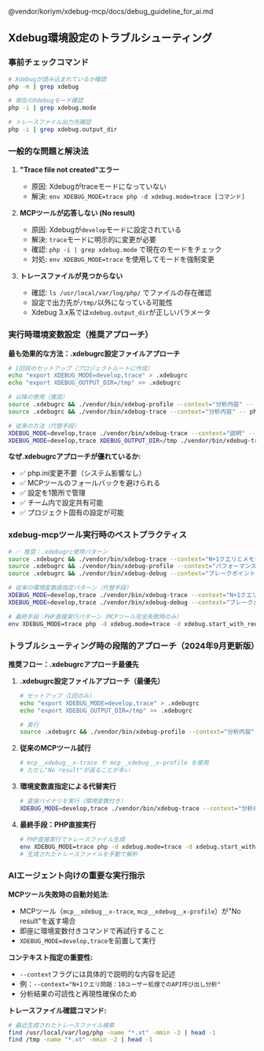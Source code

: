 @vendor/koriym/xdebug-mcp/docs/debug_guideline_for_ai.md

## Xdebug環境設定のトラブルシューティング

### 事前チェックコマンド
```bash
# Xdebugが読み込まれているか確認
php -m | grep xdebug

# 現在のXdebugモード確認
php -i | grep xdebug.mode

# トレースファイル出力先確認
php -i | grep xdebug.output_dir
```

### 一般的な問題と解決法

1. **"Trace file not created"エラー**
   - 原因: Xdebugがtraceモードになっていない
   - 解決: `env XDEBUG_MODE=trace php -d xdebug.mode=trace [コマンド]`

2. **MCPツールが応答しない (No result)**
   - 原因: Xdebugが`develop`モードに設定されている
   - 解決: `trace`モードに明示的に変更が必要
   - 確認: `php -i | grep xdebug.mode` で現在のモードをチェック
   - 対処: `env XDEBUG_MODE=trace` を使用してモードを強制変更

3. **トレースファイルが見つからない**
   - 確認: `ls /usr/local/var/log/php/` でファイルの存在確認
   - 設定で出力先が`/tmp/`以外になっている可能性
   - Xdebug 3.x系では`xdebug.output_dir`が正しいパラメータ

### 実行時環境変数設定（推奨アプローチ）

**最も効果的な方法：.xdebugrc設定ファイルアプローチ**
```bash
# 1回目のセットアップ（プロジェクトルートに作成）
echo "export XDEBUG_MODE=develop,trace" > .xdebugrc
echo "export XDEBUG_OUTPUT_DIR=/tmp" >> .xdebugrc

# 以降の使用（推奨）
source .xdebugrc && ./vendor/bin/xdebug-profile --context="分析内容" -- php script.php
source .xdebugrc && ./vendor/bin/xdebug-trace --context="分析内容" -- php script.php

# 従来の方法（代替手段）
XDEBUG_MODE=develop,trace ./vendor/bin/xdebug-trace --context="説明" -- php script.php
XDEBUG_MODE=develop,trace XDEBUG_OUTPUT_DIR=/tmp ./vendor/bin/xdebug-trace --context="説明" -- php script.php
```

**なぜ.xdebugrcアプローチが優れているか:**
- ✅ php.ini変更不要（システム影響なし）
- ✅ MCPツールのフォールバックを避けられる
- ✅ 設定を1箇所で管理
- ✅ チーム内で設定共有可能
- ✅ プロジェクト固有の設定が可能

### xdebug-mcpツール実行時のベストプラクティス
```bash
# ✅ 推奨：.xdebugrc使用パターン
source .xdebugrc && ./vendor/bin/xdebug-trace --context="N+1クエリとメモリリーク分析" -- php ./app debug:buggy performance 10
source .xdebugrc && ./vendor/bin/xdebug-profile --context="パフォーマンス分析" -- php ./app debug:buggy performance 10
source .xdebugrc && ./vendor/bin/xdebug-debug --context="ブレークポイント分析" -- php script.php

# 従来の環境変数直指定パターン（代替手段）
XDEBUG_MODE=develop,trace ./vendor/bin/xdebug-trace --context="N+1クエリとメモリリーク分析" -- php ./app debug:buggy performance 10
XDEBUG_MODE=develop,trace ./vendor/bin/xdebug-debug --context="ブレークポイント分析" -- php script.php

# 最終手段：PHP直接実行パターン（MCPツール完全失敗時のみ）
env XDEBUG_MODE=trace php -d xdebug.mode=trace -d xdebug.start_with_request=yes -d xdebug.output_dir=/tmp ./app debug:buggy performance 10
```

### トラブルシューティング時の段階的アプローチ（2024年9月更新版）

**推奨フロー：.xdebugrcアプローチ最優先**

1. **.xdebugrc設定ファイルアプローチ（最優先）**
   ```bash
   # セットアップ（1回のみ）
   echo "export XDEBUG_MODE=develop,trace" > .xdebugrc
   echo "export XDEBUG_OUTPUT_DIR=/tmp" >> .xdebugrc
   
   # 実行
   source .xdebugrc && ./vendor/bin/xdebug-profile --context="分析内容" -- php script.php
   ```

2. **従来のMCPツール試行**
   ```bash
   # mcp__xdebug__x-trace や mcp__xdebug__x-profile を使用
   # ただし"No result"が返ることが多い
   ```

3. **環境変数直指定による代替実行**
   ```bash
   # 直接バイナリを実行（環境変数付き）
   XDEBUG_MODE=develop,trace ./vendor/bin/xdebug-trace --context="分析内容" -- php script.php
   ```

4. **最終手段：PHP直接実行**
   ```bash
   # PHP直接実行でトレースファイル生成
   env XDEBUG_MODE=trace php -d xdebug.mode=trace -d xdebug.start_with_request=yes -d xdebug.output_dir=/tmp script.php
   # 生成されたトレースファイルを手動で解析
   ```

### AIエージェント向けの重要な実行指示

**MCPツール失敗時の自動対処法:**
- MCPツール（`mcp__xdebug__x-trace`, `mcp__xdebug__x-profile`）が"No result"を返す場合
- 即座に環境変数付きコマンドで再試行すること
- `XDEBUG_MODE=develop,trace`を前置して実行

**コンテキスト指定の重要性:**
- `--context`フラグには具体的で説明的な内容を記述
- 例：`--context="N+1クエリ問題：10ユーザー処理でのAPI呼び出し分析"`
- 分析結果の可読性と再現性確保のため

**トレースファイル確認コマンド:**
```bash
# 最近生成されたトレースファイル検索
find /usr/local/var/log/php -name "*.xt" -mmin -2 | head -1
find /tmp -name "*.xt" -mmin -2 | head -1
```
